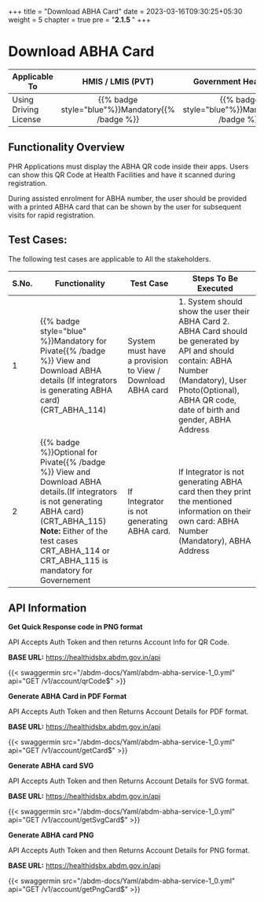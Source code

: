 +++
title = "Download ABHA Card"
date = 2023-03-16T09:30:25+05:30
weight = 5
chapter = true
pre = "<b>2.1.5 </b>"
+++


# Download ABHA Card

|  Applicable To | HMIS / LMIS (PVT)| Government Health App| PHR / LOCKER |
|-------------------------------|:----------------------:|:--------------------:|:-------------------:|
|   Using Driving License|{{% badge style="blue"%}}Mandatory{{% /badge %}}|{{% badge style="blue"%}}Mandatory{{% /badge %}}| {{% badge style="blue"%}}Mandatory{{% /badge %}}|

## Functionality Overview

PHR Applications must display the ABHA QR code inside their apps. Users can show this QR Code at Health Facilities and have it scanned during registration.

During assisted enrolment for ABHA number, the user should be provided with a printed ABHA card that can be shown by the user for subsequent visits for rapid registration.


## Test Cases:

The following test cases are applicable to All the stakeholders.

S.No.|Functionality|Test Case|Steps To Be Executed|
|--|----- | ----- | ----- |
1|{{% badge style="blue" %}}Mandatory for Pivate{{% /badge %}} View and Download ABHA details (If integrators is generating ABHA card) (CRT_ABHA_114)|System must have a provision to View / Download ABHA card |1. System should show the user their ABHA Card 2. ABHA Card should be generated by API and should contain: ABHA Number (Mandatory), User Photo(Optional), ABHA QR code, date of birth and gender, ABHA Address
2|{{% badge %}}Optional for Pivate{{% /badge %}}  View and Download ABHA details.(If integrators  is not  generating ABHA card)  (CRT_ABHA_115) **Note:** Either of the test cases CRT_ABHA_114 or CRT_ABHA_115 is mandatory for Governement |  If Integrator is not generating ABHA card. | If Integrator is not generating ABHA card then they print the mentioned information on their own card: ABHA Number (Mandatory), ABHA Address


## API Information 

**Get Quick Response code in PNG format**

API Accepts Auth Token and then returns Account Info for QR Code.

**BASE URL:** https://healthidsbx.abdm.gov.in/api

{{< swaggermin src="/abdm-docs/Yaml/abdm-abha-service-1_0.yml" api="GET /v1/account/qrCode$" >}}

**Generate ABHA Card in PDF Format**

API Accepts Auth Token and then Returns Account Details for PDF format.

**BASE URL:** https://healthidsbx.abdm.gov.in/api

{{< swaggermin src="/abdm-docs/Yaml/abdm-abha-service-1_0.yml" api="GET /v1/account/getCard$" >}}

**Generate ABHA card SVG**

API Accepts Auth Token and then Returns Account Details for SVG format.

**BASE URL:** https://healthidsbx.abdm.gov.in/api

{{< swaggermin src="/abdm-docs/Yaml/abdm-abha-service-1_0.yml" api="GET /v1/account/getSvgCard$" >}}

**Generate ABHA card PNG**

API Accepts Auth Token and then Returns Account Details for PNG format.

**BASE URL:** https://healthidsbx.abdm.gov.in/api

{{< swaggermin src="/abdm-docs/Yaml/abdm-abha-service-1_0.yml" api="GET /v1/account/getPngCard$" >}}

